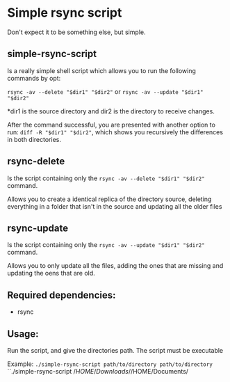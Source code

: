 # Simple rsync script

Don't expect it to be something else, but simple.

## simple-rsync-script

Is a really simple shell script which allows you to run the following commands by opt: 

``rsync -av --delete "$dir1" "$dir2"`` or ``rsync -av --update "$dir1" "$dir2"``

*dir1 is the source directory and dir2 is the directory to receive changes.

After the command successful, you are presented with another option to run: ``diff -R "$dir1" "$dir2"``, which shows you recursively the differences in both directories.

## rsync-delete

Is the script containing only the ``rsync -av --delete "$dir1" "$dir2"`` command.

Allows you to create a identical replica of the directory source, deleting everything in a folder that isn't in the source and updating all the older files

## rsync-update

Is the script containing only the ``rsync -av --update "$dir1" "$dir2"`` command.

Allows you to only update all the files, adding the ones that are missing and updating the oens that are old.

## Required dependencies:
- rsync

## Usage:
Run the script, and give the directories path. The script must be executable

Example:
``./simple-rsync-script path/to/directory path/to/directory``
``./simple-rsync-script /$HOME/Downloads/ /$HOME/Documents/

